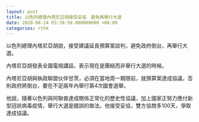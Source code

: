 ```yaml
---
layout: post
title: 以色列總理內塔尼亞胡接受妥協　避免再舉行大選
date: 2020-08-24 03:39:59.000000000 +08:00
categories: rthk
---
```


以色列總理內塔尼亞胡說，接受建議延長預算案談判，避免政府倒台，再舉行大選。

內塔尼亞胡發表全國電視講話，表示現在是團結而非舉行大選的時候。

內塔尼亞胡與執政聯盟伙伴甘茨，必須在當地周一期限前，就預算案達成協議，否則政府將倒台，要在不足兩年內舉行第4次國會選舉。

他說，隨著以色列與阿聯酋達成關係正常化的歷史性協議，加上國家正努力應付新型冠狀病毒疫情，舉行大選是錯誤的做法。他接受妥協，雙方協商多100天，爭取達成協議。
